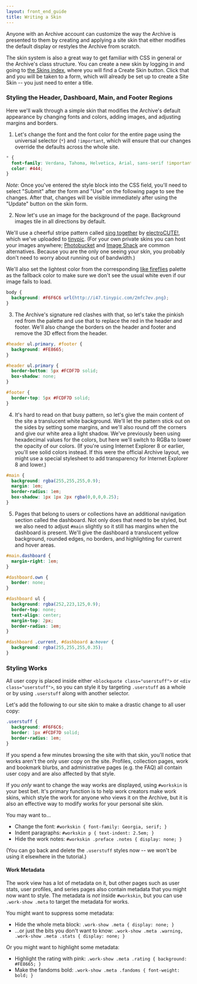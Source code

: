 ```yaml
---
layout: front_end_guide
title: Writing a Skin
---
```

Anyone with an Archive account can customize the way the Archive is presented to them by creating and applying a site skin that either modifies the default display or restyles the Archive from scratch. 

The skin system is also a great way to get familiar with CSS in general or the Archive's class structure. You can create a new skin by logging in and going to [the Skins index](http://archiveofourown.org/skins), where you will find a Create Skin button. Click that and you will be taken to a form, which will already be set up to create a Site Skin -- you just need to enter a title.

### Styling the Header, Dashboard, Main, and Footer Regions

Here we'll walk through a simple skin that modifies the Archive's default appearance by changing fonts and colors, adding images, and adjusting margins and borders.

1. Let's change the font and the font color for the entire page using the universal selector (`*`) and `!important`, which will ensure that our changes override the defaults across the whole site.

  ```css
  * {
    font-family: Verdana, Tahoma, Helvetica, Arial, sans-serif !important;
    color: #444;
  }
  ```

  *Note*: Once you've entered the style block into the CSS field, you'll need to select "Submit" after the form and "Use" on the following page to see the changes. After that, changes will be visible immediately after using the "Update" button on the skin form.

2. Now let's use an image for the background of the page. Background images tile in all directions by default.

  We'll use a cheerful stripe pattern called [sing together](http://www.colourlovers.com/pattern/850926/sing_together) by [electroCUTE!](http://www.colourlovers.com/lover/electroCUTE%21), which we've uploaded to [tinypic](http://tinypic.com). (For your own private skins you can host your images anywhere; [Photobucket](http://photobucket.com) and [Image Shack](http://imageshack.us) are common alternatives. Because you are the only one seeing your skin, you probably don't need to worry about running out of bandwidth.) 

  We'll also set the lightest color from the corresponding [like fireflies](http://www.colourlovers.com/palette/1172215/like_fireflies) palette as the fallback color to make sure we don't see the usual white even if our image fails to load.

  ```css
  body {
    background: #F6F6C6 url(http://i47.tinypic.com/2mfc7ev.png);
  }
  ```

3. The Archive's signature red clashes with that, so let's take the pinkish red from the palette and use that to replace the red in the header and footer. We'll also change the borders on the header and footer and remove the 3D effect from the header.

  ```css
  #header ul.primary, #footer {
    background: #FE8665;
  }
  
  #header ul.primary {
    border-bottom: 5px #FCDF7D solid;
    box-shadow: none;
  }
  
  #footer {
    border-top: 5px #FCDF7D solid;
  }
  ```

4. It's hard to read on that busy pattern, so let's give the main content of the site a translucent white background. We'll let the pattern stick out on the sides by setting some margins, and we'll also round off the corners and give our white area a light shadow. We've previously been using hexadecimal values for the colors, but here we'll switch to RGBa to lower the opacity of our colors. (If you're using Internet Explorer 8 or earlier, you'll see solid colors instead. If this were the official Archive layout, we might use a special stylesheet to add transparency for Internet Explorer 8 and lower.)

  ```css
  #main {
    background: rgba(255,255,255,0.9);
    margin: 1em;
    border-radius: 1em;
    box-shadow: 1px 1px 2px rgba(0,0,0,0.25);
  }
```

5. Pages that belong to users or collections have an additional navigation section called the dashboard. Not only does that need to be styled, but we also need to adjust `#main` slightly so it still has margins when the dashboard is present. We'll give the dashboard a translucent yellow background, rounded edges, no borders, and highlighting for current and hover areas.

  ```css
  #main.dashboard {
    margin-right: 1em;
  }
  
  #dashboard.own {
    border: none;
  }
  
  #dashboard ul {
    background: rgba(252,223,125,0.9);
    border-top: none;
    text-align: center;
    margin-top: 2px;
    border-radius: 1em;
  }

  #dashboard .current, #dashboard a:hover {
    background: rgba(255,255,255,0.35);
  }
  ```

### Styling Works

All user copy is placed inside either `<blockquote class="userstuff">` or `<div class="userstuff">`, so you can style it by targeting `.userstuff` as a whole or by using `.userstuff` along with another selector. 

Let's add the following to our site skin to make a drastic change to all user copy:

```css
.userstuff { 
  background: #F6F6C6; 
  border: 1px #FCDF7D solid; 
  border-radius: 1em;
}
``` 

If you spend a few minutes browsing the site with that skin, you'll notice that works aren't the only user copy on the site. Profiles, collection pages, work and bookmark blurbs, and administrative pages (e.g. the FAQ) all contain user copy and are also affected by that style.

If you *only* want to change the way works are displayed, using `#workskin` is your best bet. It's primary function is to help work creators make work skins, which style the work for anyone who views it on the Archive, but it is also an effective way to modify works for your personal site skin. 

You may want to...

* Change the font: `#workskin { font-family: Georgia, serif; }`
* Indent paragraphs: `#workskin p { text-indent: 2.5em; }`
* Hide the work notes: `#workskin .preface .notes { display: none; }`

(You can go back and delete the `.userstuff` styles now -- we won't be using it elsewhere in the tutorial.)

#### Work Metadata

The work view has a lot of metadata on it, but other pages such as user stats, user profiles, and series pages also contain metadata that you might now want to style. The metadata is *not* inside `#workskin`, but you can use `.work-show .meta` to target the metadata for works.

You might want to suppress some metadata: 

* Hide the whole meta block: `.work-show .meta { display: none; }`
* ...or just the bits you don't want to know: `.work-show .meta .warning, .work-show .meta .stats { display: none; }`

Or you might want to highlight some metadata:

* Highlight the rating with pink: `.work-show .meta .rating { background: #FE8665; }`
* Make the fandoms bold: `.work-show .meta .fandoms { font-weight: bold; }`
